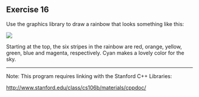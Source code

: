 Exercise 16
----------- 

Use the graphics library to draw a rainbow that looks something like this:

[![](http://farm8.staticflickr.com/7093/7269252210_0fb5e53b48.jpg)](http://farm8.staticflickr.com/7093/7269252210_0fb5e53b48.jpg)

Starting at the top, the six stripes in the rainbow are red, orange, yellow, green, blue and magenta, respectively. Cyan makes a lovely color for the sky.

---

Note: This program requires linking with the Stanford C++ Libraries:

http://www.stanford.edu/class/cs106b/materials/cppdoc/